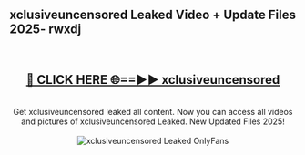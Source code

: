 <h2>xclusiveuncensored Leaked Video + Update Files 2025- rwxdj</h2>
<br>
<div align="center">
<h2><a href="https://libra.edu.pl?xclusiveuncensored" rel="nofollow">🔴 CLICK HERE 🌐==►► xclusiveuncensored</a></h2>
<br>
Get xclusiveuncensored leaked all content. Now you can access all videos and pictures of xclusiveuncensored Leaked. New Updated Files 2025!
<br>
<br>
<a href="https://libra.edu.pl?xclusiveuncensored" rel="nofollow" data-target="animated-image.originalLink"><img src="https://i.ibb.co.com/WyWwxjT/player-gif2.gif" alt="xclusiveuncensored Leaked OnlyFans" style="max-width: 100%; display: inline-block;" data-target="animated-image.originalImage"></a>
</div>
<br>